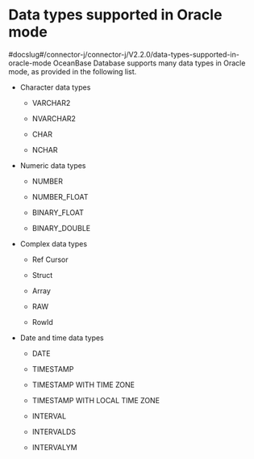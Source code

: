 Data types supported in Oracle mode 
========================================================
#docslug#/connector-j/connector-j/V2.2.0/data-types-supported-in-oracle-mode
OceanBase Database supports many data types in Oracle mode, as provided in the following list. 

* Character data types

  * VARCHAR2

    
  
  * NVARCHAR2

    
  
  * CHAR

    
  
  * NCHAR

    
  

  




<!-- -->

* Numeric data types 

  * NUMBER

    
  
  * NUMBER_FLOAT

    
  
  * BINARY_FLOAT

    
  
  * BINARY_DOUBLE

    
  

  




<!-- -->

* Complex data types

  * Ref Cursor

    
  
  * Struct

    
  
  * Array

    
  
  * RAW

    
  
  * RowId

    
  

  




<!-- -->

* Date and time data types

  * DATE

    
  
  * TIMESTAMP

    
  
  * TIMESTAMP WITH TIME ZONE

    
  
  * TIMESTAMP WITH LOCAL TIME ZONE

    
  
  * INTERVAL

    
  
  * INTERVALDS

    
  
  * INTERVALYM

    
  

  




